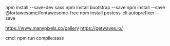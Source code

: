 npm install --save-dev sass
npm install bootstrap --save
npm install --save @fortawesome/fontawesome-free
npm install postcss-cli autoprefixer --save

https://www.manypixels.co/gallery
https://getwaves.io/


cmd: npm run compile:sass